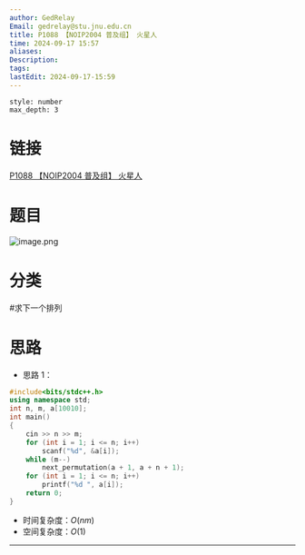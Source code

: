 ```yaml
---
author: GedRelay
Email: gedrelay@stu.jnu.edu.cn
title: P1088 【NOIP2004 普及组】 火星人
time: 2024-09-17 15:57
aliases: 
Description: 
tags: 
lastEdit: 2024-09-17-15:59
---
```


```toc
style: number
max_depth: 3
```

# 链接
[P1088 【NOIP2004 普及组】 火星人](https://www.luogu.com.cn/problem/P1088) 

# 题目
![image.png](https://ged-pic-bed.oss-cn-guangzhou.aliyuncs.com/img/202409171558480.png)


# 分类
#求下一个排列 

# 思路
- 思路 1：


```cpp
#include<bits/stdc++.h>
using namespace std;
int n, m, a[10010];
int main()
{
	cin >> n >> m;
	for (int i = 1; i <= n; i++)
		scanf("%d", &a[i]);
	while (m--)
		next_permutation(a + 1, a + n + 1);
	for (int i = 1; i <= n; i++)
		printf("%d ", a[i]);
	return 0;
}
```


- 时间复杂度：${O\left( nm \right)  }$ 
- 空间复杂度：${O\left( 1 \right)  }$ 


---

